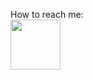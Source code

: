 
How to reach me: <br>
<a href="https://www.facebook.com/janek.ruczynski/"><img src="https://img.icons8.com/color/344/facebook-new.png" style="width:80px;height:80px;"></a>

